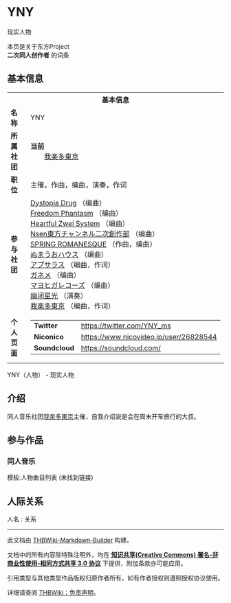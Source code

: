 # YNY

<!-- source html: G:\repos\THBWiki-Markdown-Builder\THBWikiMarkdown\Temp\main\7\73\ns0%3AYNY.html -->

现实人物

本页是关于东方Project  
 **二次同人创作者** 的词条

## 基本信息

<table><tbody><tr><th colspan="3">基本信息</th></tr><tr><td class="label"><b>名称</b></td><td> YNY </td></tr><tr><td class="label"><b>所属社团</b></td><td><b>当前</b><div style="margin-left:2em;"><a href="./我楽多東京.md" title="我楽多東京">我楽多東京</a></div></td></tr><tr><td class="label"><b>职位</b></td><td>主催，作曲，编曲，演奏，作词</td></tr><tr><td class="label"><b>参与社团</b></td><td><a href="./Dystopia_Drug.md" title="Dystopia Drug">Dystopia Drug</a> （编曲）<br><a href="./Freedom_Phantasm.md" title="Freedom Phantasm">Freedom Phantasm</a> （编曲）<br><a href="./Heartful_Zwei_System.md" title="Heartful Zwei System">Heartful Zwei System</a> （编曲）<br><a href="./Nsen東方チャンネル二次創作部.md" title="Nsen東方チャンネル二次創作部">Nsen東方チャンネル二次創作部</a> （编曲）<br><a href="/index.php?title=SPRING_ROMANESQUE&amp;action=edit&amp;redlink=1" class="new" title="SPRING ROMANESQUE（页面不存在）">SPRING ROMANESQUE</a> （作曲，编曲）<br><a href="./ぬまうおハウス.md" title="ぬまうおハウス">ぬまうおハウス</a> （编曲）<br><a href="/index.php?title=%E3%82%A2%E3%83%97%E3%82%B5%E3%83%A9%E3%82%B9&amp;action=edit&amp;redlink=1" class="new" title="アプサラス（页面不存在）">アプサラス</a> （编曲，作词）<br><a href="./ガネメ.md" title="ガネメ">ガネメ</a> （编曲）<br><a href="./マヨヒガレコーズ.md" title="マヨヒガレコーズ">マヨヒガレコーズ</a> （编曲）<br><a href="./幽闭星光.md" title="幽闭星光">幽闭星光</a> （演奏）<br><a href="./我楽多東京.md" title="我楽多東京">我楽多東京</a> （编曲，作词）</td></tr><tr><td class="label"><b>个人页面</b></td><td><table border="0" cellspacing="0" cellpadding="0"><tbody><tr><td><b>Twitter</b></td><td><a rel="nofollow" class="external free" href="https://twitter.com/YNY_ms">https://twitter.com/YNY_ms</a></td></tr><tr><td><b>Niconico</b></td><td><a rel="nofollow" class="external free" href="https://www.nicovideo.jp/user/26828544">https://www.nicovideo.jp/user/26828544</a></td></tr><tr><td><b>Soundcloud</b></td><td><a rel="nofollow" class="external free" href="https://soundcloud.com/">https://soundcloud.com/</a></td></tr></tbody></table></td></tr></tbody></table>

YNY（人物） - 现实人物

## 介绍
  
同人音乐社团[我楽多東京](./我楽多東京.md)主催，自我介绍说是会在周末开车旅行的大叔。
  


## 参与作品

### 同人音乐
  
模板:人物曲目列表 (未找到链接)
  


## 人际关系
人名
: 关系





---

此文档由 [THBWiki-Markdown-Builder](https://github.com/Delsin-Yu/THBWiki-Markdown-Builder) 构建。

文档中的所有内容除特殊注明外，均在 [**知识共享(Creative Commons) 署名-非商业性使用-相同方式共享 3.0 协议**](https://creativecommons.org/licenses/by-sa/3.0/deed.zh-hans) 下提供，附加条款亦可能应用。

引用类型与其他类型作品版权归原作者所有，如有作者授权则遵照授权协议使用。

详细请查阅 [THBWiki：免责声明](https://thbwiki.cc/THBWiki:%E5%85%8D%E8%B4%A3%E5%A3%B0%E6%98%8E)。

